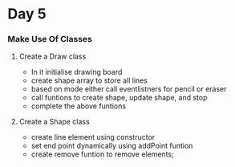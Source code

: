 # Day 5

### Make Use Of Classes

1) Create a Draw class
    - In it initialise drawing board
    - create shape array to store all lines
    - based on mode either call eventlistners for pencil or eraser
    - call funtions to create shape, update shape, and stop
    - complete the above funtions

2) Create a Shape class
    - create line element using constructor
    - set end point dynamically using addPoint funtion
    - create remove funtion to remove elements;
